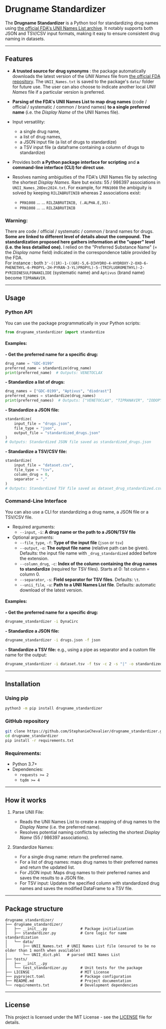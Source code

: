 # Drugname Standardizer

The **Drugname Standardizer** is a Python tool for standardizing drug names using [the official FDA's UNII Names List archive](https://precision.fda.gov/uniisearch/archive). It notably supports both JSON and TSV/CSV input formats, making it easy to ensure consistent drug naming in datasets.

---

## Features

- **A trusted source for drug synonyms** : the package automatically downloads the latest version of the *UNII Names* file from [the official FDA repository](https://precision.fda.gov/uniisearch/archive/latest/UNIIs.zip).
The `UNII_Names.txt` is saved to the package's `data/` folder for future use. The user can also choose to indicate another local *UNII Names* file if a particular version is preferred.

- **Parsing of the FDA's UNII Names List to map drug names** (code / official / systematic / common / brand names) **to a single preferred name** (i.e. the *Display Name* of the UNII Names file).

- Input versatility:
   - a single drug name,
   - a list of drug names,
   - a JSON input file (a list of drugs to standardize)
   - a TSV input file (a dataframe containing a column of drugs to standardize)

- Provides both **a Python package interface for scripting** and **a command-line interface (CLI) for direct use**.

- Resolves naming ambiguities of the FDA's UNII Names file by selecting the shortest *Display Names*. Rare but exists: 55 / 986397 associations in `UNII_Names_20Dec2024.txt`. For example, for `PRN1008` the ambiguity is solved by keeping `RILZABRUTINIB` whereas 2 associations exist:
   - `PRN1008`	...	... `RILZABRUTINIB, (.ALPHA.E,3S)-`
   - `PRN1008`	...	... `RILZABRUTINIB`  

### **Warning:**

There are code / official / systematic / common / brand names for drugs. **Some are linked to different level of details about the compound.**
**The standardization proposed here gathers information at the "upper" level (i.e. the less detailled one).** I relied on the "Preferred Substance Name" (= the *Display name* field) indicated in the correspondence table provided by the FDA.  
For instance : both `3'-((1R)-1-((6R)-5,6-DIHYDRO-4-HYDROXY-2-OXO-6-PHENETHYL-6-PROPYL-2H-PYRAN-3-YL)PROPYL)-5-(TRIFLUOROMETHYL)-2-PYRIDINESULFONANILIDE` (systematic name) and `Aptivus` (brand name) become `TIPRANAVIR`.

---

## Usage

### Python API

You can use the package programmatically in your Python scripts:

```python
from drugname_standardizer import standardize
```

#### Examples:

**- Get the preferred name for a specific drug:**
```python
drug_name = "GDC-0199"
preferred_name = standardize(drug_name)
print(preferred_name)  # Outputs: VENETOCLAX
```

**- Standardize a list of drugs:**
```python
drug_names = ["GDC-0199", "Aptivus", "diodrast"]
preferred_names = standardize(drug_names)
print(preferred_names)  # Outputs: ["VENETOCLAX", "TIPRANAVIR", "IODOPYRACET"]
```

**- Standardize a JSON file:**
```python
standardize(
    input_file = "drugs.json",
    file_type = "json",
    output_file = "standardized_drugs.json"
)
# Outputs: Standardized JSON file saved as standardized_drugs.json
```

**- Standardize a TSV/CSV file:**
```python
standardize(
    input_file = "dataset.csv",
    file_type = "tsv",
    column_drug = 0,
    separator = ","
)
# Outputs: Standardized TSV file saved as dataset_drug_standardized.csv
```

### Command-Line Interface

You can also use a CLI for standardizing a drug name, a JSON file or a TSV/CSV file.

* Required arguments:
    - `--input`, `-i`: **A drug name or the path to a JSON/TSV file**
* Optional arguments:
  - `--file_type`, `-f`: **Type of the input file** (`json` or `tsv`)
  - `--output`, `-o`: **The output file name** (relative path can be given). Defaults: the input file name with `_drug_standardized` added before the extension.
  - `--column_drug`, `-c`: **Index of the column containing the drug names to standardize** (required for TSV files). Starts at 0: 1st column = column 0.
  - `--separator`, `-s`: **Field separator for TSV files**. Defaults: `\t`.
  - `--unii_file`, `-u`: **Path to a UNII Names List file**. Defaults: automatic download of the latest version.

#### Examples:

**- Get the preferred name for a specific drug:**
```bash
drugname_standardizer -i DynaCirc
```

**- Standardize a JSON file:**
```bash
drugname_standardizer -i drugs.json -f json
```

**- Standardize a TSV file:**
e.g., using a pipe as separator and a custom file name for the output:
```bash
drugname_standardizer -i dataset.tsv -f tsv -c 2 -s "|" -o standardized_dataset.tsv
```

---

## Installation

### Using pip

```bash
python3 -m pip install drugname_standardizer
```

### GitHub repository

```bash
git clone https://github.com/StephanieChevalier/drugname_standardizer.git
cd drugname_standardizer
pip install -r requirements.txt
```

### Requirements:

- Python 3.7+
- Dependencies:
  - `requests >= 2`
  - `tqdm >= 4`

---

## How it works

1. Parse UNII File:
    - Reads the UNII Names List to create a mapping of drug names to the *Display Name* (i.e. the preferred name).
    - Resolves potential naming conflicts by selecting the shortest *Display Name* (55 / 986397 associations).

2. Standardize Names:
    - For a single drug name: return the preferred name.
    - For a list of drug names: maps drug names to their preferred names and return the updated list.
    - For JSON input: Maps drug names to their preferred names and saves the results to a JSON file.
    - For TSV input: Updates the specified column with standardized drug names and saves the modified DataFrame to a TSV file.

---

## Package structure
```
drugname_standardizer/
├── drugname_standardizer/
│   ├── __init__.py               # Package initialization
│   ├── standardizer.py           # Core logic for name standardization
│   └── data/
│       ├── UNII_Names.txt  # UNII Names List file (ensured to be no older than 1 month when available)
│       └── UNII_dict.pkl   # parsed UNII Names List
├── tests/
│   ├── __init__.py               
│   └── test_standardizer.py      # Unit tests for the package
├── LICENSE                       # MIT License
├── pyproject.toml                # Package configuration
├── README.md                     # Project documentation
└── requirements.txt              # Development dependencies
```

---

## License

This project is licensed under the MIT License - see the [LICENSE](https://github.com/StephanieChevalier/drugname_standardizer/blob/main/LICENSE) file for details.
